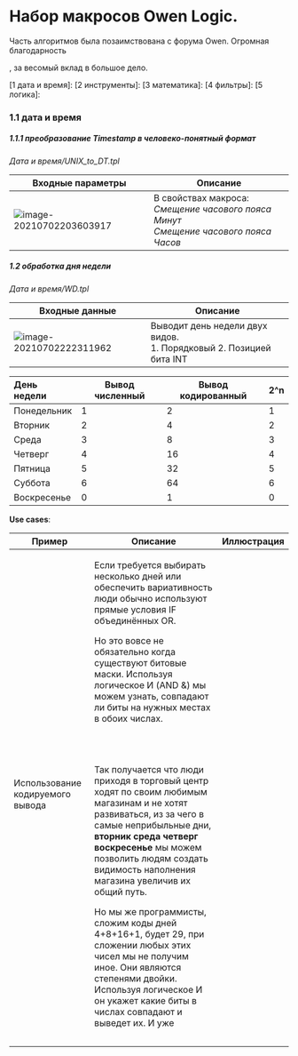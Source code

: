 # Набор макросов Owen Logic.

Часть алгоритмов была позаимствована с форума Owen.
Огромная благодарность 

[Юрию Ревака]: https://www.youtube.com/channel/UCj4HeZMvSH5H3d_t6iDlQOQ/featured

, за весомый вклад в большое дело.

[1 дата и время]: 
[2 инструменты]: 
[3 математика]: 
[4 фильтры]: 
[5 логика]: 



### 1.1 дата и время

##### 1.1.1 преобразование **Timestamp** в человеко-понятный формат 

*Дата и время/UNIX_to_DT.tpl*

| Входные параметры                                            | Описание                                                     |
| ------------------------------------------------------------ | ------------------------------------------------------------ |
| <img src="https://sun9-10.userapi.com/impg/OZEWVjS0d7mSCjHkYliBUy1bOXABaUWLE2LnCg/yKGxxJ0TNFU.jpg?size=290x241&quality=96&sign=7756fb49e9e8b83122149d553f02a6a7&type=album" alt="image-20210702203603917"  /> | В свойствах макроса:<br />*Смещение часового пояса Минут*<br />*Смещение часового пояса Часов* |

##### 1.2 обработка дня недели

*Дата и время/WD.tpl*



| Входные данные                                               | Описание                                                     |
| ------------------------------------------------------------ | ------------------------------------------------------------ |
| ![image-20210702222311962](https://sun9-55.userapi.com/impg/ELiuK8S3igZpgiDSULMumgyng2PI0AMNRZLJ7g/8sUv4oqOHM4.jpg?size=411x129&quality=96&sign=b4b9f519d730cf095b90bdba8e9939aa&type=album) | Выводит день недели двух видов.<br />1. Порядковый 2. Позицией бита INT |

| День недели | Вывод численный | Вывод кодированный | 2^n  |
| :---------- | --------------- | ------------------ | ---- |
| Понедельник | 1               | 2                  | 1    |
| Вторник     | 2               | 4                  | 2    |
| Среда       | 3               | 8                  | 3    |
| Четверг     | 4               | 16                 | 4    |
| Пятница     | 5               | 32                 | 5    |
| Суббота     | 6               | 64                 | 6    |
| Воскресенье | 0               | 1                  | 0    |

**Use cases**:

| Пример                           | Описание                                                     | Иллюстрация |
| -------------------------------- | ------------------------------------------------------------ | ----------- |
| Использование кодируемого вывода | <p>Если требуется выбирать несколько дней или обеспечить вариативность люди обычно используют прямые условия IF объединённых OR.</p><P> Но это вовсе не обязательно когда существуют битовые маски. Используя логическое И (AND &) мы можем узнать, совпадают ли биты на нужных местах в обоих числах.</P><br><br><P>Так получается что люди приходя в торговый центр ходят по своим любимым магазинам и не хотят развиваться, из за чего в самые неприбыльные дни, **вторник среда четверг воскресенье** мы можем позволить людям создать видимость наполнения магазина увеличив их общий путь.</P><P>Но мы же программисты, сложим коды дней 4+8+16+1, будет 29, при сложении любых этих чисел мы не получим иное. Они являются степенями двойки.<br />Используя логическое И он укажет какие биты в числах совпадают и выведет их. И уже |             |
|                                  |                                                              |             |
|                                  |                                                              |             |

